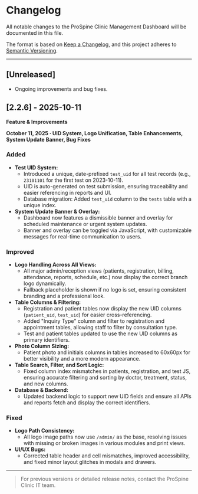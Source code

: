 # Changelog

All notable changes to the ProSpine Clinic Management Dashboard will be documented in this file.

The format is based on [Keep a Changelog](https://keepachangelog.com/en/1.0.0/), and this project adheres to [Semantic Versioning](https://semver.org/spec/v2.0.0.html).

---


## [Unreleased]
- Ongoing improvements and bug fixes.

## [2.2.6] - 2025-10-11
**Feature & Improvements**

**October 11, 2025 · UID System, Logo Unification, Table Enhancements, System Update Banner, Bug Fixes**

### Added
- **Test UID System:**
	- Introduced a unique, date-prefixed `test_uid` for all test records (e.g., `23101101` for the first test on 2023-10-11).
	- UID is auto-generated on test submission, ensuring traceability and easier referencing in reports and UI.
	- Database migration: Added `test_uid` column to the `tests` table with a unique index.
- **System Update Banner & Overlay:**
	- Dashboard now features a dismissible banner and overlay for scheduled maintenance or urgent system updates.
	- Banner and overlay can be toggled via JavaScript, with customizable messages for real-time communication to users.

### Improved
- **Logo Handling Across All Views:**
	- All major admin/reception views (patients, registration, billing, attendance, reports, schedule, etc.) now display the correct branch logo dynamically.
	- Fallback placeholder is shown if no logo is set, ensuring consistent branding and a professional look.
- **Table Columns & Filtering:**
	- Registration and patient tables now display the new UID columns (`patient_uid`, `test_uid`) for easier cross-referencing.
	- Added "Inquiry Type" column and filter to registration and appointment tables, allowing staff to filter by consultation type.
	- Test and patient tables updated to use the new UID columns as primary identifiers.
- **Photo Column Sizing:**
	- Patient photo and initials columns in tables increased to 60x60px for better visibility and a more modern appearance.
- **Table Search, Filter, and Sort Logic:**
	- Fixed column index mismatches in patients, registration, and test JS, ensuring accurate filtering and sorting by doctor, treatment, status, and new columns.
- **Database & Backend:**
	- Updated backend logic to support new UID fields and ensure all APIs and reports fetch and display the correct identifiers.

### Fixed
- **Logo Path Consistency:**
	- All logo image paths now use `/admin/` as the base, resolving issues with missing or broken images in various modules and print views.
- **UI/UX Bugs:**
	- Corrected table header and cell mismatches, improved accessibility, and fixed minor layout glitches in modals and drawers.

---

> For previous versions or detailed release notes, contact the ProSpine Clinic IT team.
